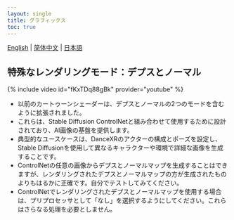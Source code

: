 ```yaml
---
layout: single
title: グラフィックス
toc: true
---
```

[English](/dancexr/features/graphics) | [简体中文](/zh/dancexr/features/graphics) | [日本語](/jp/dancexr/features/graphics)


## 特殊なレンダリングモード：デプスとノーマル
{% include video id="fKxTDq88gBk" provider="youtube" %}
* 以前のカートゥーンシェーダーは、デプスとノーマルの2つのモードを含むように拡張されました。
* これらは、Stable Diffusion ControlNetと組み合わせて使用するために設計されており、AI画像の基盤を提供します。
* 典型的なユースケースは、DanceXRのアクターの構成とポーズを設定し、Stable Diffusionを使用して異なるキャラクターや環境で詳細な画像を生成することです。
* ControlNetの任意の画像からデプスとノーマルマップを生成することはできますが、レンダリングされたデプスとノーマルマップの方が生成されたものよりもはるかに正確です。自分でテストしてみてください。
* ControlNetでレンダリングされたデプスとノーマルマップを使用する場合は、プリプロセッサとして「なし」を選択するようにしてください。これらはさらなる処理を必要としません。